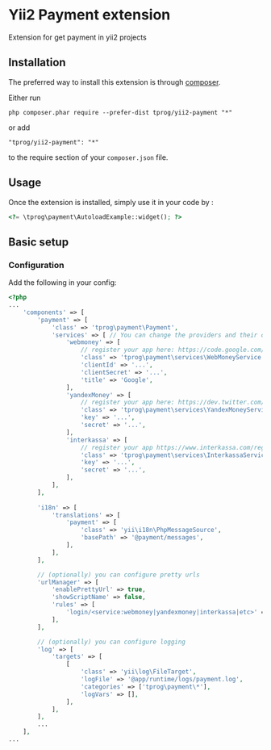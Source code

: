 Yii2 Payment extension
======================
Extension for get payment in yii2 projects

Installation
------------

The preferred way to install this extension is through [composer](http://getcomposer.org/download/).

Either run

```
php composer.phar require --prefer-dist tprog/yii2-payment "*"
```

or add

```
"tprog/yii2-payment": "*"
```

to the require section of your `composer.json` file.


Usage
-----

Once the extension is installed, simply use it in your code by  :

```php
<?= \tprog\payment\AutoloadExample::widget(); ?>
```

## Basic setup

### Configuration

Add the following in your config:

```php
<?php
...
	'components' => [
		'payment' => [
			'class' => 'tprog\payment\Payment',
			'services' => [ // You can change the providers and their classes.
				'webmoney' => [
					// register your app here: https://code.google.com/apis/console/
					'class' => 'tprog\payment\services\WebMoneyService',
					'clientId' => '...',
					'clientSecret' => '...',
					'title' => 'Google',
				],
				'yandexMoney' => [
					// register your app here: https://dev.twitter.com/apps/new
					'class' => 'tprog\payment\services\YandexMoneyService',
					'key' => '...',
					'secret' => '...',
				],
				'interkassa' => [
					// register your app https://www.interkassa.com/registration/
					'class' => 'tprog\payment\services\InterkassaService',
					'key' => '...',
					'secret' => '...',
				],
			],
		],
		
		'i18n' => [
			'translations' => [
				'payment' => [
					'class' => 'yii\i18n\PhpMessageSource',
					'basePath' => '@payment/messages',
				],
			],
		],

		// (optionally) you can configure pretty urls
		'urlManager' => [
			'enablePrettyUrl' => true,
			'showScriptName' => false,
			'rules' => [
				'login/<service:webmoney|yandexmoney|interkassa|etc>' => 'site/login',
			],
		],

		// (optionally) you can configure logging
		'log' => [
			'targets' => [
				[
					'class' => 'yii\log\FileTarget',
					'logFile' => '@app/runtime/logs/payment.log',
					'categories' => ['tprog\payment\*'],
					'logVars' => [],
				],
			],
		],
		...
	],
...
```
